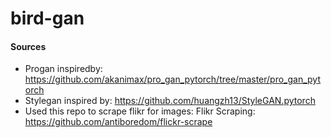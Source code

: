 # bird-gan


#### Sources
* Progan inspiredby: https://github.com/akanimax/pro_gan_pytorch/tree/master/pro_gan_pytorch
* Stylegan inspired by: https://github.com/huangzh13/StyleGAN.pytorch
* Used this repo to scrape flikr for images: Flikr Scraping: https://github.com/antiboredom/flickr-scrape
